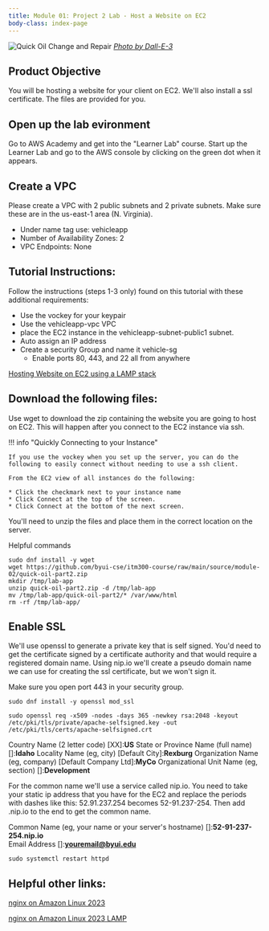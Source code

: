 ```yaml
---
title: Module 01: Project 2 Lab - Host a Website on EC2
body-class: index-page
---
```


![Quick Oil Change and Repair]({{URLROOT}}/shared/img/quick-logo.jpg)
*[Photo by Dall-E-3](https://openai.com/dall-e-3)*

## Product Objective

You will be hosting a website for your client on EC2. We'll also install a ssl certificate. The files are provided for you.


## Open up the lab evironment

Go to AWS Academy and get into the "Learner Lab" course. Start up the Learner Lab and go to the AWS console by clicking on the green dot when it appears.


## Create a VPC

Please create a VPC with 2 public subnets and 2 private subnets. Make sure these are in the us-east-1 area (N. Virginia). 

* Under name tag use: vehicleapp
* Number of Availability Zones: 2
* VPC Endpoints: None

## Tutorial Instructions:

Follow the instructions (steps 1-3 only) found on this tutorial with these additional requirements:

* Use the vockey for your keypair
* Use the vehicleapp-vpc VPC
* place the EC2 instance in the vehicleapp-subnet-public1 subnet. 
* Auto assign an IP address
* Create a security Group and name it vehicle-sg
    * Enable ports 80, 443, and 22 all from anywhere

[Hosting Website on EC2 using a LAMP stack](https://docs.aws.amazon.com/linux/al2023/ug/ec2-lamp-amazon-linux-2023.html)

## Download the following files:

Use wget to download the zip containing the website you are going to host on EC2. This will happen after you connect to the EC2 instance via ssh.

!!! info "Quickly Connecting to your Instance"

    If you use the vockey when you set up the server, you can do the following to easily connect without needing to use a ssh client.

    From the EC2 view of all instances do the following:
    
    * Click the checkmark next to your instance name
    * Click Connect at the top of the screen.
    * Click Connect at the bottom of the next screen.

You'll need to unzip the files and place them in the correct location on the server.

Helpful commands

```
sudo dnf install -y wget
wget https://github.com/byui-cse/itm300-course/raw/main/source/module-02/quick-oil-part2.zip
mkdir /tmp/lab-app
unzip quick-oil-part2.zip -d /tmp/lab-app
mv /tmp/lab-app/quick-oil-part2/* /var/www/html
rm -rf /tmp/lab-app/
```

## Enable SSL

We'll use openssl to generate a private key that is self signed. You'd need to get the certificate signed by a certificate authority and that would require a registered domain name. Using nip.io we'll create a pseudo domain name we can use for creating the ssl certificate, but we won't sign it.

Make sure you open port 443 in your security group.

```
sudo dnf install -y openssl mod_ssl
```

```
sudo openssl req -x509 -nodes -days 365 -newkey rsa:2048 -keyout /etc/pki/tls/private/apache-selfsigned.key -out /etc/pki/tls/certs/apache-selfsigned.crt
```
Country Name (2 letter code) [XX]:**US**
State or Province Name (full name) []:**Idaho**
Locality Name (eg, city) [Default City]:**Rexburg**
Organization Name (eg, company) [Default Company Ltd]:**MyCo**
Organizational Unit Name (eg, section) []:**Development**

For the common name we'll use a service called nip.io. You need to take your static ip address that you have for the EC2 and replace the periods with dashes like this:
52.91.237.254 becomes 52-91.237-254. Then add .nip.io to the end to get the common name.

Common Name (eg, your name or your server's hostname) []:**52-91-237-254.nip.io**  
Email Address []:**youremail@byui.edu**

```
sudo systemctl restart httpd
```

## Helpful other links:

[nginx on Amazon Linux 2023](https://medium.com/@eikachiu/install-nginx-on-amazon-linux-2023-d032160bfc20)

[nginx on Amazon Linux 2023 LAMP](https://gist.github.com/atikju/1fb8d3e856e32f3b0a678d393914351b)

